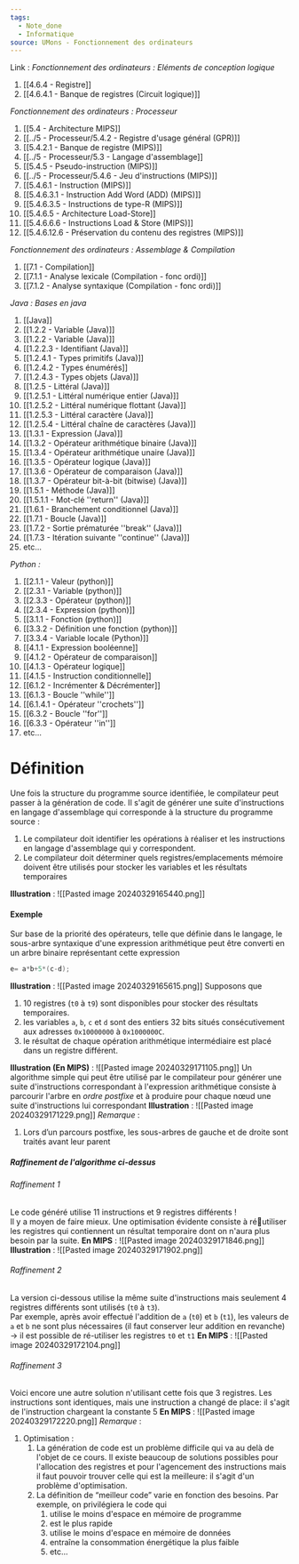 ```yaml
---
tags:
  - Note_done
  - Informatique
source: UMons - Fonctionnement des ordinateurs
---
```


Link :
_Fonctionnement des ordinateurs : Eléments de conception logique_
1. [[4.6.4 - Registre]]
2. [[4.6.4.1 - Banque de registres (Circuit logique)]]

_Fonctionnement des ordinateurs : Processeur_
1. [[5.4 - Architecture MIPS]]
2. [[../5 - Processeur/5.4.2 - Registre d'usage général (GPR)]]
3. [[5.4.2.1 - Banque de registre (MIPS)]]
4. [[../5 - Processeur/5.3 - Langage d'assemblage]]
5. [[5.4.5 - Pseudo-instruction (MIPS)]]
6. [[../5 - Processeur/5.4.6 - Jeu d'instructions (MIPS)]]
7. [[5.4.6.1 - Instruction (MIPS)]]
8. [[5.4.6.3.1 - Instruction Add Word (ADD) (MIPS)]]
9. [[5.4.6.3.5 - Instructions de type-R (MIPS)]]
10. [[5.4.6.5 - Architecture Load-Store]]
11. [[5.4.6.6.6 - Instructions Load & Store (MIPS)]]
12. [[5.4.6.12.6 - Préservation du contenu des registres (MIPS)]]

_Fonctionnement des ordinateurs : Assemblage & Compilation_
1. [[7.1 - Compilation]]
2. [[7.1.1 - Analyse lexicale (Compilation - fonc ordi)]]
3. [[7.1.2 - Analyse syntaxique (Compilation - fonc ordi)]]

_Java : Bases en java_
1. [[Java]]
2. [[1.2.2 - Variable (Java)]]
3. [[1.2.2 - Variable (Java)]]
4. [[1.2.2.3 - Identifiant (Java)]]
5. [[1.2.4.1 - Types primitifs (Java)]]
6. [[1.2.4.2 - Types énumérés]]
7. [[1.2.4.3 - Types objets (Java)]]
8. [[1.2.5 - Littéral (Java)]]
9. [[1.2.5.1 - Littéral numérique entier (Java)]]
10. [[1.2.5.2 - Littéral numérique flottant (Java)]]
11. [[1.2.5.3 - Littéral caractère (Java)]]
12. [[1.2.5.4 - Littéral chaîne de caractères (Java)]]
13. [[1.3.1 - Expression (Java)]]
14. [[1.3.2 - Opérateur arithmétique binaire (Java)]]
15. [[1.3.4 - Opérateur arithmétique unaire (Java)]]
16. [[1.3.5 - Opérateur logique (Java)]]
17. [[1.3.6 - Opérateur de comparaison (Java)]]
18. [[1.3.7 - Opérateur bit-à-bit (bitwise) (Java)]]
19. [[1.5.1 - Méthode (Java)]]
20. [[1.5.1.1 - Mot-clé ''return'' (Java)]]
21. [[1.6.1 - Branchement conditionnel (Java)]]
22. [[1.7.1 - Boucle (Java)]]
23. [[1.7.2 - Sortie prématurée ''break'' (Java)]]
24. [[1.7.3 - Itération suivante ''continue'' (Java)]]
25. etc...

_Python :_
1. [[2.1.1 - Valeur (python)]]
2. [[2.3.1 - Variable (python)]]
3. [[2.3.3 - Opérateur (python)]]
4. [[2.3.4 - Expression (python)]]
5. [[3.1.1 - Fonction (python)]]
6. [[3.3.2 - Définition une fonction (python)]]
7. [[3.3.4 - Variable locale (Python)]]
8. [[4.1.1 - Expression booléenne]]
9. [[4.1.2 - Opérateur de comparaison]]
10. [[4.1.3 - Opérateur logique]]
11. [[4.1.5 - Instruction conditionnelle]]
12. [[6.1.2 - Incrémenter & Décrémenter]]
13. [[6.1.3 - Boucle ''while'']]
14. [[6.1.4.1 - Opérateur ''crochets'']]
15. [[6.3.2 - Boucle ''for'']]
16. [[6.3.3 - Opérateur ''in'']]
17. etc...
# Définition
Une fois la structure du programme source identifiée, le compilateur peut passer à la génération de code. Il s'agit de générer une suite d'instructions en langage d'assemblage qui corresponde à la structure du programme source : 
1. Le compilateur doit identifier les opérations à réaliser et les instructions en langage d'assemblage qui y correspondent.
2. Le compilateur doit déterminer quels registres/emplacements mémoire doivent être utilisés pour stocker les variables et les résultats temporaires

**Illustration** : ![[Pasted image 20240329165440.png]]
#### Exemple
Sur base de la priorité des opérateurs, telle que définie dans le langage, le sous-arbre syntaxique d'une expression arithmétique peut être converti en un arbre binaire représentant cette expression
```java
e= a*b+5*(c-d);
```
**Illustration** : ![[Pasted image 20240329165615.png]]
Supposons que 
1. 10 registres (`t0` à `t9`) sont disponibles pour stocker des résultats temporaires. 
2. les variables `a`, `b`, `c` et `d` sont des entiers 32 bits situés consécutivement aux adresses `0x10000000` à `0x1000000C`. 
3. le résultat de chaque opération arithmétique intermédiaire est placé dans un registre différent.

**Illustration (En MIPS)** : ![[Pasted image 20240329171105.png]]
Un algorithme simple qui peut être utilisé par le compilateur pour générer une suite d'instructions correspondant à l'expression arithmétique consiste à parcourir l'arbre en _ordre postfixe_ et à produire pour chaque nœud une suite d'instructions lui correspondant
**Illustration** : ![[Pasted image 20240329171229.png]]
_Remarque_ :
1. Lors d’un parcours postfixe, les sous-arbres de gauche et de droite sont traités avant leur parent

##### Raffinement de l'algorithme ci-dessus
###### Raffinement 1
Le code généré utilise 11 instructions et 9 registres différents ! 
\
Il y a moyen de faire mieux. Une optimisation évidente consiste à réutiliser les registres qui contiennent un résultat temporaire dont on n'aura plus besoin par la suite.
**En MIPS** : ![[Pasted image 20240329171846.png]]
**Illustration** : ![[Pasted image 20240329171902.png]]
###### Raffinement 2
La version ci-dessous utilise la même suite d'instructions mais seulement 4 registres différents sont utilisés (`t0` à `t3`). 
\
Par exemple, après avoir effectué l'addition de `a` (`t0`) et `b` (`t1`), les valeurs de `a` et `b` ne sont plus nécessaires (il faut conserver leur addition en revanche) → il est possible de ré-utiliser les registres `t0` et `t1`
**En MIPS** : ![[Pasted image 20240329172104.png]]
###### Raffinement 3
Voici encore une autre solution n'utilisant cette fois que 3 registres. Les instructions sont identiques, mais une instruction a changé de place: il s'agit de l'instruction chargeant la constante 5
**En MIPS** : ![[Pasted image 20240329172220.png]]
_Remarque_ :
1. Optimisation :
	1. La génération de code est un problème difficile qui va au delà de l'objet de ce cours. Il existe beaucoup de solutions possibles pour l'allocation des registres et pour l'agencement des instructions mais il faut pouvoir trouver celle qui est la meilleure: il s'agit d'un problème d'optimisation. 
	2. La définition de “meilleur code” varie en fonction des besoins. Par exemple, on privilégiera le code qui 
		1. utilise le moins d'espace en mémoire de programme 
		2. est le plus rapide 
		3. utilise le moins d'espace en mémoire de données 
		4. entraîne la consommation énergétique la plus faible 
		5. etc...
